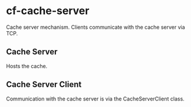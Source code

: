 # cf-cache-server

Cache server mechanism. Clients communicate with the cache server via TCP.

Cache Server
------------
Hosts the cache.

Cache Server Client
-------------------
Communication with the cache server is via the CacheServerClient class.